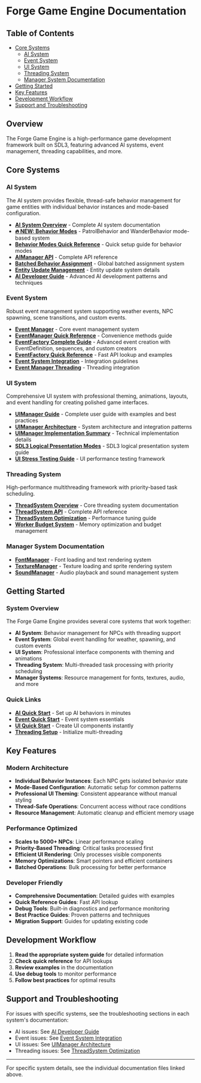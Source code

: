# Forge Game Engine Documentation

## Table of Contents

- [Core Systems](#core-systems)
  - [AI System](#ai-system)
  - [Event System](#event-system) 
  - [UI System](#ui-system)
  - [Threading System](#threading-system)
  - [Manager System Documentation](#manager-system-documentation)
- [Getting Started](#getting-started)
- [Key Features](#key-features)
- [Development Workflow](#development-workflow)
- [Support and Troubleshooting](#support-and-troubleshooting)

## Overview

The Forge Game Engine is a high-performance game development framework built on SDL3, featuring advanced AI systems, event management, threading capabilities, and more.

## Core Systems

### AI System
The AI system provides flexible, thread-safe behavior management for game entities with individual behavior instances and mode-based configuration.

- **[AI System Overview](ai/AIManager.md)** - Complete AI system documentation
- **[🔥 NEW: Behavior Modes](ai/BehaviorModes.md)** - PatrolBehavior and WanderBehavior mode-based system
- **[Behavior Modes Quick Reference](ai/BehaviorModes_QuickReference.md)** - Quick setup guide for behavior modes
- **[AIManager API](ai/AIManager.md)** - Complete API reference
- **[Batched Behavior Assignment](ai/BATCHED_BEHAVIOR_ASSIGNMENT.md)** - Global batched assignment system
- **[Entity Update Management](ai/EntityUpdateManagement.md)** - Entity update system details
- **[AI Developer Guide](ai/DeveloperGuide.md)** - Advanced AI development patterns and techniques

### Event System
Robust event management system supporting weather events, NPC spawning, scene transitions, and custom events.

- **[Event Manager](events/EventManager.md)** - Core event management system
- **[EventManager Quick Reference](events/EventManager_QuickReference.md)** - Convenience methods guide
- **[EventFactory Complete Guide](events/EventFactory.md)** - Advanced event creation with EventDefinition, sequences, and custom creators
- **[EventFactory Quick Reference](events/EventFactory_QuickReference.md)** - Fast API lookup and examples
- **[Event System Integration](events/EventSystem_Integration.md)** - Integration guidelines
- **[Event Manager Threading](events/EventManager_ThreadSystem.md)** - Threading integration

### UI System
Comprehensive UI system with professional theming, animations, layouts, and event handling for creating polished game interfaces.

- **[UIManager Guide](ui/UIManager_Guide.md)** - Complete user guide with examples and best practices
- **[UIManager Architecture](ui/UIManager_Architecture.md)** - System architecture and integration patterns
- **[UIManager Implementation Summary](ui/UIManager_Implementation_Summary.md)** - Technical implementation details
- **[SDL3 Logical Presentation Modes](ui/SDL3_Logical_Presentation_Modes.md)** - SDL3 logical presentation system guide
- **[UI Stress Testing Guide](ui/UI_Stress_Testing_Guide.md)** - UI performance testing framework

### Threading System
High-performance multithreading framework with priority-based task scheduling.

- **[ThreadSystem Overview](ThreadSystem.md)** - Core threading system documentation
- **[ThreadSystem API](ThreadSystem_API.md)** - Complete API reference
- **[ThreadSystem Optimization](ThreadSystem_Optimization.md)** - Performance tuning guide
- **[Worker Budget System](WorkerBudget_System.md)** - Memory optimization and budget management

### Manager System Documentation
- **[FontManager](FontManager.md)** - Font loading and text rendering system
- **[TextureManager](TextureManager.md)** - Texture loading and sprite rendering system  
- **[SoundManager](SoundManager.md)** - Audio playback and sound management system



## Getting Started

### System Overview
The Forge Game Engine provides several core systems that work together:
- **AI System**: Behavior management for NPCs with threading support
- **Event System**: Global event handling for weather, spawning, and custom events
- **UI System**: Professional interface components with theming and animations
- **Threading System**: Multi-threaded task processing with priority scheduling
- **Manager Systems**: Resource management for fonts, textures, audio, and more

### Quick Links
- **[AI Quick Start](ai/BehaviorModes_QuickReference.md)** - Set up AI behaviors in minutes
- **[Event Quick Start](events/EventManager_QuickReference.md)** - Event system essentials
- **[UI Quick Start](ui/UIManager_Guide.md#quick-start)** - Create UI components instantly
- **[Threading Setup](ThreadSystem.md#quick-start)** - Initialize multi-threading

## Key Features

### Modern Architecture
- **Individual Behavior Instances**: Each NPC gets isolated behavior state
- **Mode-Based Configuration**: Automatic setup for common patterns
- **Professional UI Theming**: Consistent appearance without manual styling
- **Thread-Safe Operations**: Concurrent access without race conditions
- **Resource Management**: Automatic cleanup and efficient memory usage

### Performance Optimized
- **Scales to 5000+ NPCs**: Linear performance scaling
- **Priority-Based Threading**: Critical tasks processed first
- **Efficient UI Rendering**: Only processes visible components
- **Memory Optimizations**: Smart pointers and efficient containers
- **Batched Operations**: Bulk processing for better performance

### Developer Friendly
- **Comprehensive Documentation**: Detailed guides with examples
- **Quick Reference Guides**: Fast API lookup
- **Debug Tools**: Built-in diagnostics and performance monitoring
- **Best Practice Guides**: Proven patterns and techniques
- **Migration Support**: Guides for updating existing code

## Development Workflow

1. **Read the appropriate system guide** for detailed information
2. **Check quick reference** for API lookups
3. **Review examples** in the documentation
4. **Use debug tools** to monitor performance
5. **Follow best practices** for optimal results

## Support and Troubleshooting

For issues with specific systems, see the troubleshooting sections in each system's documentation:
- AI issues: See [AI Developer Guide](ai/DeveloperGuide.md)
- Event issues: See [Event System Integration](events/EventSystem_Integration.md)
- UI issues: See [UIManager Architecture](ui/UIManager_Architecture.md#troubleshooting)
- Threading issues: See [ThreadSystem Optimization](ThreadSystem_Optimization.md)

---

For specific system details, see the individual documentation files linked above.